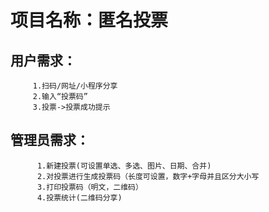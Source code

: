 # 项目名称：匿名投票
## 用户需求：
         1.扫码/网址/小程序分享
         2.输入“投票码”
         3.投票->投票成功提示

## 管理员需求：
          1.新建投票(可设置单选、多选、图片、日期、合并)
          2.对投票进行生成投票码（长度可设置，数字+字母并且区分大小写
          3.打印投票码（明文，二维码）
          4.投票统计(二维码分享)
